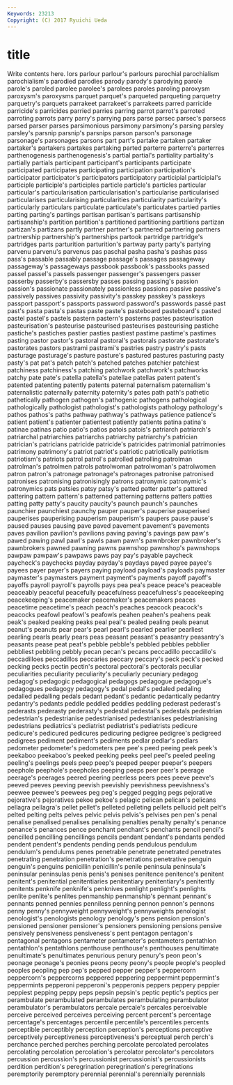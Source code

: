 ```yaml
---
Keywords: 23213 
Copyright: (C) 2017 Ryuichi Ueda
---
```


# title

Write contents here.
lors parlour parlour's parlours parochial parochialism
parochialism's parodied parodies parody parody's parodying parole parole's paroled parolee
parolee's parolees paroles paroling paroxysm paroxysm's paroxysms parquet parquet's parqueted
parqueting parquetry parquetry's parquets parrakeet parrakeet's parrakeets parred parricide parricide's
parricides parried parries parring parrot parrot's parroted parroting parrots parry
parry's parrying pars parse parsec parsec's parsecs parsed parser parses
parsimonious parsimony parsimony's parsing parsley parsley's parsnip parsnip's parsnips parson
parson's parsonage parsonage's parsonages parsons part part's partake partaken partaker
partaker's partakers partakes partaking parted parterre parterre's parterres parthenogenesis parthenogenesis's
partial partial's partiality partiality's partially partials participant participant's participants participate
participated participates participating participation participation's participator participator's participators participatory participial
participial's participle participle's participles particle particle's particles particular particular's particularisation
particularisation's particularise particularised particularises particularising particularities particularity particularity's particularly particulars
particulate particulate's particulates partied parties parting parting's partings partisan partisan's
partisans partisanship partisanship's partition partition's partitioned partitioning partitions partizan partizan's
partizans partly partner partner's partnered partnering partners partnership partnership's partnerships
partook partridge partridge's partridges parts parturition parturition's partway party party's
partying parvenu parvenu's parvenus pas paschal pasha pasha's pashas pass
pass's passable passably passage passage's passages passageway passageway's passageways passbook
passbook's passbooks passed passel passel's passels passenger passenger's passengers passer
passerby passerby's passersby passes passing passing's passion passion's passionate passionately
passionless passions passive passive's passively passives passivity passivity's passkey passkey's
passkeys passport passport's passports password password's passwords passé past past's
pasta pasta's pastas paste paste's pasteboard pasteboard's pasted pastel pastel's
pastels pastern pastern's pasterns pastes pasteurisation pasteurisation's pasteurise pasteurised pasteurises
pasteurising pastiche pastiche's pastiches pastier pasties pastiest pastime pastime's pastimes
pasting pastor pastor's pastoral pastoral's pastorals pastorate pastorate's pastorates pastors
pastrami pastrami's pastries pastry pastry's pasts pasturage pasturage's pasture pasture's
pastured pastures pasturing pasty pasty's pat pat's patch patch's patched
patches patchier patchiest patchiness patchiness's patching patchwork patchwork's patchworks patchy
pate pate's patella patella's patellae patellas patent patent's patented patenting
patently patents paternal paternalism paternalism's paternalistic paternally paternity paternity's pates
path path's pathetic pathetically pathogen pathogen's pathogenic pathogens pathological pathologically
pathologist pathologist's pathologists pathology pathology's pathos pathos's paths pathway pathway's
pathways patience patience's patient patient's patienter patientest patiently patients patina
patina's patinae patinas patio patio's patios patois patois's patriarch patriarch's
patriarchal patriarchies patriarchs patriarchy patriarchy's patrician patrician's patricians patricide patricide's
patricides patrimonial patrimonies patrimony patrimony's patriot patriot's patriotic patriotically patriotism
patriotism's patriots patrol patrol's patrolled patrolling patrolman patrolman's patrolmen patrols
patrolwoman patrolwoman's patrolwomen patron patron's patronage patronage's patronages patronise patronised
patronises patronising patronisingly patrons patronymic patronymic's patronymics pats patsies patsy
patsy's patted patter patter's pattered pattering pattern pattern's patterned patterning
patterns patters patties patting patty patty's paucity paucity's paunch paunch's
paunches paunchier paunchiest paunchy pauper pauper's pauperise pauperised pauperises pauperising
pauperism pauperism's paupers pause pause's paused pauses pausing pave paved
pavement pavement's pavements paves pavilion pavilion's pavilions paving paving's pavings
paw paw's pawed pawing pawl pawl's pawls pawn pawn's pawnbroker
pawnbroker's pawnbrokers pawned pawning pawns pawnshop pawnshop's pawnshops pawpaw pawpaw's
pawpaws paws pay pay's payable paycheck paycheck's paychecks payday payday's
paydays payed payee payee's payees payer payer's payers paying payload
payload's payloads paymaster paymaster's paymasters payment payment's payments payoff payoff's
payoffs payroll payroll's payrolls pays pea pea's peace peace's peaceable
peaceably peaceful peacefully peacefulness peacefulness's peacekeeping peacekeeping's peacemaker peacemaker's peacemakers
peaces peacetime peacetime's peach peach's peaches peacock peacock's peacocks peafowl
peafowl's peafowls peahen peahen's peahens peak peak's peaked peaking peaks
peal peal's pealed pealing peals peanut peanut's peanuts pear pear's
pearl pearl's pearled pearlier pearliest pearling pearls pearly pears peas
peasant peasant's peasantry peasantry's peasants pease peat peat's pebble pebble's
pebbled pebbles pebblier pebbliest pebbling pebbly pecan pecan's pecans peccadillo
peccadillo's peccadilloes peccadillos peccaries peccary peccary's peck peck's pecked pecking
pecks pectin pectin's pectoral pectoral's pectorals peculiar peculiarities peculiarity peculiarity's
peculiarly pecuniary pedagog pedagog's pedagogic pedagogical pedagogs pedagogue pedagogue's pedagogues
pedagogy pedagogy's pedal pedal's pedaled pedaling pedalled pedalling pedals pedant
pedant's pedantic pedantically pedantry pedantry's pedants peddle peddled peddles peddling
pederast pederast's pederasts pederasty pederasty's pedestal pedestal's pedestals pedestrian pedestrian's
pedestrianise pedestrianised pedestrianises pedestrianising pedestrians pediatrics's pediatrist pediatrist's pediatrists pedicure
pedicure's pedicured pedicures pedicuring pedigree pedigree's pedigreed pedigrees pediment pediment's
pediments pedlar pedlar's pedlars pedometer pedometer's pedometers pee pee's peed
peeing peek peek's peekaboo peekaboo's peeked peeking peeks peel peel's
peeled peeling peeling's peelings peels peep peep's peeped peeper peeper's
peepers peephole peephole's peepholes peeping peeps peer peer's peerage peerage's
peerages peered peering peerless peers pees peeve peeve's peeved peeves
peeving peevish peevishly peevishness peevishness's peewee peewee's peewees peg peg's
pegged pegging pegs pejorative pejorative's pejoratives pekoe pekoe's pelagic pelican
pelican's pelicans pellagra pellagra's pellet pellet's pelleted pelleting pellets pellucid
pelt pelt's pelted pelting pelts pelves pelvic pelvis pelvis's pelvises
pen pen's penal penalise penalised penalises penalising penalties penalty penalty's
penance penance's penances pence penchant penchant's penchants pencil pencil's pencilled
pencilling pencillings pencils pendant pendant's pendants pended pendent pendent's pendents
pending pends pendulous pendulum pendulum's pendulums penes penetrable penetrate penetrated
penetrates penetrating penetration penetration's penetrations penetrative penguin penguin's penguins penicillin
penicillin's penile peninsula peninsula's peninsular peninsulas penis penis's penises penitence
penitence's penitent penitent's penitential penitentiaries penitentiary penitentiary's penitently penitents penknife
penknife's penknives penlight penlight's penlights penlite penlite's penlites penmanship penmanship's
pennant pennant's pennants penned pennies penniless penning pennon pennon's pennons
penny penny's pennyweight pennyweight's pennyweights penologist penologist's penologists penology penology's
pens pension pension's pensioned pensioner pensioner's pensioners pensioning pensions pensive
pensively pensiveness pensiveness's pent pentagon pentagon's pentagonal pentagons pentameter pentameter's
pentameters pentathlon pentathlon's pentathlons penthouse penthouse's penthouses penultimate penultimate's penultimates
penurious penury penury's peon peon's peonage peonage's peonies peons peony
peony's people people's peopled peoples peopling pep pep's pepped pepper
pepper's peppercorn peppercorn's peppercorns peppered peppering peppermint peppermint's peppermints pepperoni
pepperoni's pepperonis peppers peppery peppier peppiest pepping peppy peps pepsin
pepsin's peptic peptic's peptics per perambulate perambulated perambulates perambulating perambulator
perambulator's perambulators percale percale's percales perceivable perceive perceived perceives perceiving
percent percent's percentage percentage's percentages percentile percentile's percentiles percents perceptible
perceptibly perception perception's perceptions perceptive perceptively perceptiveness perceptiveness's perceptual perch
perch's perchance perched perches perching percolate percolated percolates percolating percolation
percolation's percolator percolator's percolators percussion percussion's percussionist percussionist's percussionists perdition
perdition's peregrination peregrination's peregrinations peremptorily peremptory perennial perennial's perennially perennials
